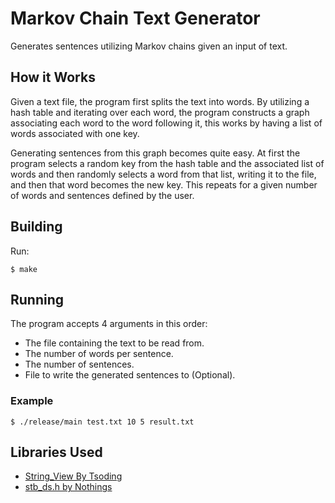# Markov Chain Text Generator

Generates sentences utilizing Markov chains given an input of text.

## How it Works

Given a text file, the program first splits the text into words. By utilizing a hash table and iterating over each word, the program constructs a graph associating each word to the word following it, this works by having a list of words associated with one key.

Generating sentences from this graph becomes quite easy. At first the program selects a random key from the hash table and the associated list of words and then randomly selects a word from that list, writing it to the file, and then that word becomes the new key. This repeats for a given number of words and sentences defined by the user.

## Building

Run:

```console
$ make
```

## Running

The program accepts 4 arguments in this order:

- The file containing the text to be read from.
- The number of words per sentence.
- The number of sentences.
- File to write the generated sentences to (Optional).

### Example

```console
$ ./release/main test.txt 10 5 result.txt
```

## Libraries Used

- [String_View By Tsoding](https://github.com/tsoding/sv)
- [stb_ds.h by Nothings](https://github.com/nothings/stb/blob/master/stb_ds.h)